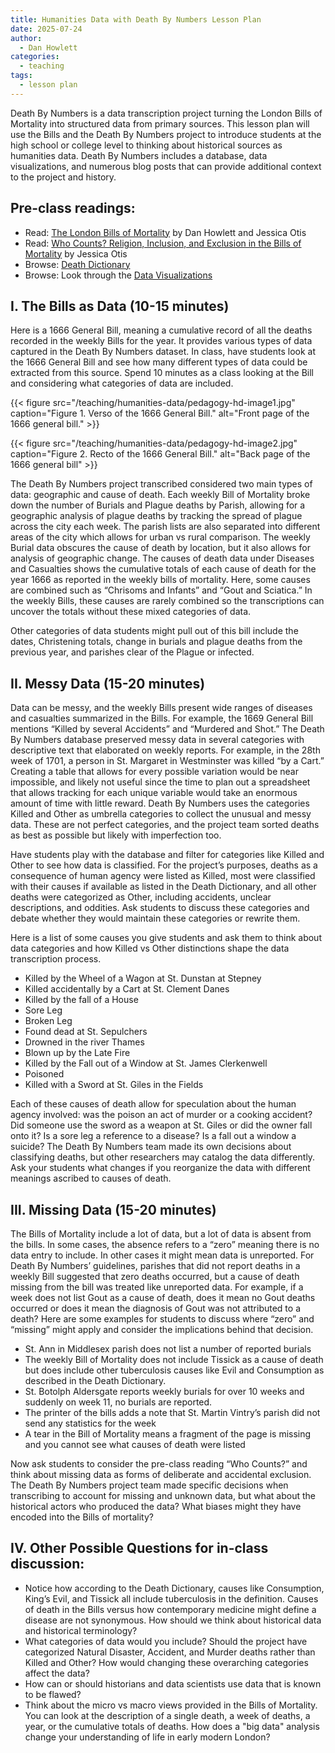 ```yaml
---
title: Humanities Data with Death By Numbers Lesson Plan
date: 2025-07-24
author: 
  - Dan Howlett
categories: 
  - teaching
tags: 
  - lesson plan
---
```


Death By Numbers is a data transcription project turning the London Bills of Mortality into structured data from primary sources.  This lesson plan will use the Bills and the Death By Numbers project to introduce students at the high school or college level to thinking about historical sources as humanities data.  Death By Numbers includes a database, data visualizations, and numerous blog posts that can provide additional context to the project and history.

## Pre-class readings:

- Read: [The London Bills of Mortality](https://deathbynumbers.org/context/the-london-bills-of-mortality/) by Dan Howlett and Jessica Otis
- Read: [Who Counts? Religion, Inclusion, and Exclusion in the Bills of Mortality](https://deathbynumbers.org/analysis/religion) by Jessica Otis
- Browse: [Death Dictionary](https://deathbynumbers.org/dictionary/)  
- Browse: Look through the [Data Visualizations](https://deathbynumbers.org/visualizations/)


## I. The Bills as Data (10-15 minutes)

Here is a 1666 General Bill, meaning a cumulative record of all the deaths recorded in the weekly Bills for the year. It provides various types of data captured in the Death By Numbers dataset. In class, have students look at the 1666 General Bill and see how many different types of data could be extracted from this source. Spend 10 minutes as a class looking at the Bill and considering what categories of data are included.  

{{< figure src="/teaching/humanities-data/pedagogy-hd-image1.jpg" caption="Figure 1. Verso of the 1666 General Bill." alt="Front page of the 1666 general bill." >}}

{{< figure src="/teaching/humanities-data/pedagogy-hd-image2.jpg" caption="Figure 2. Recto of the 1666 General Bill." alt="Back page of the 1666 general bill" >}}

The Death By Numbers project transcribed considered two main types of data: geographic and cause of death.  Each weekly Bill of Mortality broke down the number of Burials and Plague deaths by Parish, allowing for a geographic analysis of plague deaths by tracking the spread of plague across the city each week.  The parish lists are also separated into different areas of the city which allows for urban vs rural comparison.  The weekly Burial data obscures the cause of death by location, but it also allows for analysis of geographic change.  The causes of death data under Diseases and Casualties shows the cumulative totals of each cause of death for the year 1666 as reported in the weekly bills of mortality.  Here, some causes are combined such as “Chrisoms and Infants” and “Gout and Sciatica.”  In the weekly Bills, these causes are rarely combined so the transcriptions can uncover the totals without these mixed categories of data.

Other categories of data students might pull out of this bill include the dates, Christening totals, change in burials and plague deaths from the previous year, and parishes clear of the Plague or infected.

## II. Messy Data (15-20 minutes)

Data can be messy, and the weekly Bills present wide ranges of diseases and casualties summarized in the Bills.  For example, the 1669 General Bill mentions “Killed by several Accidents” and “Murdered and Shot.” The Death By Numbers database preserved messy data in several categories with descriptive text that elaborated on weekly reports.  For example, in the 28th week of 1701, a person in St. Margaret in Westminster was killed “by a Cart.”  Creating a table that allows for every possible variation would be near impossible, and likely not useful since the time to plan out a spreadsheet that allows tracking for each unique variable would take an enormous amount of time with little reward.  Death By Numbers uses the categories Killed and Other as umbrella categories to collect the unusual and messy data.  These are not perfect categories, and the project team sorted deaths as best as possible but likely with imperfection too. 

Have students play with the database and filter for categories like Killed and Other to see how data is classified.  For the project’s purposes, deaths as a consequence of human agency were listed as Killed, most were classified with their causes if available as listed in the Death Dictionary, and all other deaths were categorized as Other, including accidents, unclear descriptions, and oddities. Ask students to discuss these categories and debate whether they would maintain these categories or rewrite them.

Here is a list of some causes you give students and ask them to think about data categories and how Killed vs Other distinctions shape the data transcription process.

- Killed by the Wheel of a Wagon at St. Dunstan at Stepney
- Killed accidentally by a Cart at St. Clement Danes
- Killed by the fall of a House
- Sore Leg
- Broken Leg
- Found dead at St. Sepulchers
- Drowned in the river Thames
- Blown up by the Late Fire
- Killed by the Fall out of a Window at St. James Clerkenwell
- Poisoned
- Killed with a Sword at St. Giles in the Fields
 
Each of these causes of death allow for speculation about the human agency involved: was the poison an act of murder or a cooking accident?  Did someone use the sword as a weapon at St. Giles or did the owner fall onto it?  Is a sore leg a reference to a disease?  Is a fall out a window a suicide?  The Death By Numbers team made its own decisions about classifying deaths, but other researchers may catalog the data differently.  Ask your students what changes if you reorganize the data with different meanings ascribed to causes of death.

## III. Missing Data (15-20 minutes)

The Bills of Mortality include a lot of data, but a lot of data is absent from the bills.  In some cases, the absence refers to a “zero” meaning there is no data entry to include.  In other cases it might mean data is unreported.  For Death By Numbers’ guidelines, parishes that did not report deaths in a weekly Bill suggested that zero deaths occurred, but a cause of death missing from the bill was treated like unreported data.  For example, if a week does not list Gout as a cause of death, does it mean no Gout deaths occurred or does it mean the diagnosis of Gout was not attributed to a death?  Here are some examples for students to discuss where “zero” and “missing” might apply and consider the implications behind that decision.

- St. Ann in Middlesex parish does not list a number of reported burials
- The weekly Bill of Mortality does not include Tissick as a cause of death but does include other tuberculosis causes like Evil and Consumption as described in the Death Dictionary.
- St. Botolph Aldersgate reports weekly burials for over 10 weeks and suddenly on week 11, no burials are reported.
- The printer of the bills adds a note that St. Martin Vintry’s parish did not send any statistics for the week
- A tear in the Bill of Mortality means a fragment of the page is missing and you cannot see what causes of death were listed

Now ask students to consider the pre-class reading “Who Counts?” and think about missing data as forms of deliberate and accidental exclusion.  The Death By Numbers project team made specific decisions when transcribing to account for missing and unknown data, but what about the historical actors who produced the data?  What biases might they have encoded into the Bills of mortality?

## IV. Other Possible Questions for in-class discussion:

- Notice how according to the Death Dictionary, causes like Consumption, King’s Evil, and Tissick all include tuberculosis in the definition.  Causes of death in the Bills versus how contemporary medicine might define a disease are not synonymous. How should we think about historical data and historical terminology?
- What categories of data would you include?  Should the project have categorized Natural Disaster, Accident, and Murder deaths rather than Killed and Other?  How would changing these overarching categories affect the data?
- How can or should historians and data scientists use data that is known to be flawed?
- Think about the micro vs macro views provided in the Bills of Mortality.  You can look at the description of a single death, a week of deaths, a year, or the cumulative totals of deaths.  How does a "big data" analysis change your understanding of life in early modern London?
